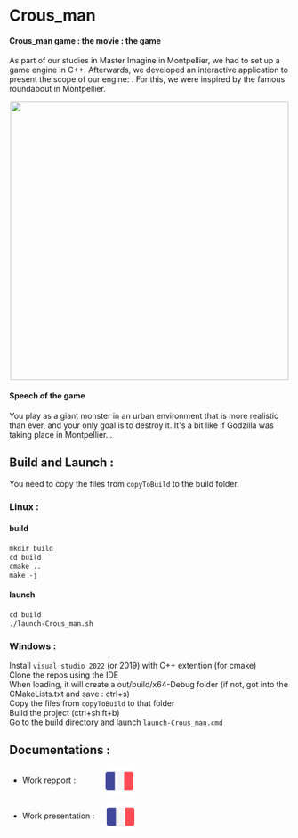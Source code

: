 # Crous_man
#### Crous_man game : the movie : the game
As part of our studies in Master Imagine in Montpellier, we had to set up a game engine in C++.
Afterwards, we developed an interactive application to present the scope of our engine: .
For this, we were inspired by the famous roundabout in Montpellier.

<p align="center">
<img align="center" src="./presentations/famous_roundabout.jpg" width="500" height="500"/>
</p>

#### Speech of the game
You play as a giant monster in an urban environment that is more realistic than ever, and your only goal is to destroy it. It's a bit like if Godzilla was taking place in Montpellier...

## Build and Launch : 
You need to copy the files from `copyToBuild` to the build folder.
### Linux :
#### build
```
mkdir build
cd build
cmake ..
make -j
```
#### launch
```
cd build
./launch-Crous_man.sh
```
### Windows :

Install `visual studio 2022` (or 2019) with C++ extention (for cmake)  
Clone the repos using the IDE  
When loading, it will create a out/build/x64-Debug folder (if not, got into the CMakeLists.txt and save : ctrl+s)  
Copy the files from `copyToBuild` to that folder  
Build the project (ctrl+shift+b)  
Go to the build directory and launch `launch-Crous_man.cmd`  

## Documentations :

- Work repport : &emsp;&emsp;&emsp;&nbsp;
[<img align="center" src="./presentations/french.png" width="50" height="50"/>](./presentations/GameEngine-ReindersErwanAngeClement.pdf)

- Work presentation : &emsp;
[<img align="center" src="./presentations/french.png" width="50" height="50"/>](./presentations/GameEngine-Presentation-ReindersErwanAngeClement.pdf)
